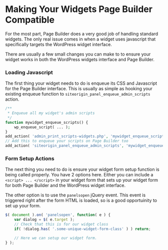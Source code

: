 # Making Your Widgets Page Builder Compatible

For the most part, Page Builder does a very good job of handling standard widgets. The only real issue comes in when a widget uses javascript that specifically targets the WordPress widget interface.

There are usually a few small changes you can make to to ensure your widget works in both the WordPress widgets interface and Page Builder.

### Loading Javascript

The first thing your widget needs to do is enqueue its CSS and Javascript for the Page Builder interface. This is usually as simple as hooking your existing enqueue function to `siteorigin_panel_enqueue_admin_scripts` action.

```php
/**
 * Enqueue all my widget's admin scripts
 */
function mywidget_enqueue_scripts() {
	wp_enqueue_script( ... );
}
add_action( 'admin_print_scripts-widgets.php', 'mywidget_enqueue_scripts' );
// Add this to enqueue your scripts on Page Builder too
add_action( 'siteorigin_panel_enqueue_admin_scripts', 'mywidget_enqueue_scripts' );

```

### Form Setup Actions

The next thing you need to do is ensure your widget form setup function is being called properly. You have 2 options here. Either you can include a `<script> ... </script>` in your widget form that sets up your widget form for both Page Builder and the WordPress widget interface.

The other option is to use the `panelsopen` jQuery event. This event is triggered right after the form HTML is loaded, so is a good opportuinity to set up your form.

```javascript
$( document ).on( 'panelsopen', function( e ) {
	var dialog = $( e.target );
	// Check that this is for our widget class
	if( !dialog.has( '.some-unique-widget-form-class' ) ) return;

	// Here we can setup our widget form.
} );
```
